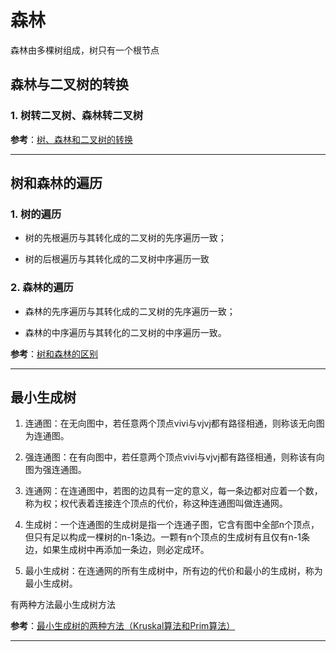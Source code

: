 # 森林

森林由多棵树组成，树只有一个根节点

## 森林与二叉树的转换

### 1. 树转二叉树、森林转二叉树

**参考**：[树、森林和二叉树的转换](https://www.cnblogs.com/zhuyf87/archive/2012/11/04/2753950.html)

---

## 树和森林的遍历

### 1. 树的遍历

- 树的先根遍历与其转化成的二叉树的先序遍历一致；

- 树的后根遍历与其转化成的二叉树中序遍历一致

### 2. 森林的遍历

- 森林的先序遍历与其转化成的二叉树的先序遍历一致；

- 森林的中序遍历与其转化的二叉树的中序遍历一致。

**参考**：[树和森林的区别](https://blog.csdn.net/FengNingXueChen/article/details/77013495)

---

## 最小生成树

1. 连通图：在无向图中，若任意两个顶点vivi与vjvj都有路径相通，则称该无向图为连通图。

2. 强连通图：在有向图中，若任意两个顶点vivi与vjvj都有路径相通，则称该有向图为强连通图。

3. 连通网：在连通图中，若图的边具有一定的意义，每一条边都对应着一个数，称为权；权代表着连接连个顶点的代价，称这种连通图叫做连通网。

4. 生成树：一个连通图的生成树是指一个连通子图，它含有图中全部n个顶点，但只有足以构成一棵树的n-1条边。一颗有n个顶点的生成树有且仅有n-1条边，如果生成树中再添加一条边，则必定成环。

5. 最小生成树：在连通网的所有生成树中，所有边的代价和最小的生成树，称为最小生成树。

有两种方法最小生成树方法

**参考**：[最小生成树的两种方法（Kruskal算法和Prim算法）](https://blog.csdn.net/a2392008643/article/details/81781766)

---
